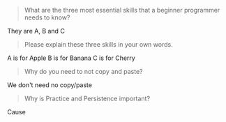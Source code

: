 > What are the three most essential skills that a beginner programmer needs to know?

They are A, B and C

> Please explain these three skills in your own words.

A is for Apple
B is for Banana
C is for Cherry

> Why do you need to not copy and paste?

We don't need no copy/paste

> Why is Practice and Persistence important?

Cause
